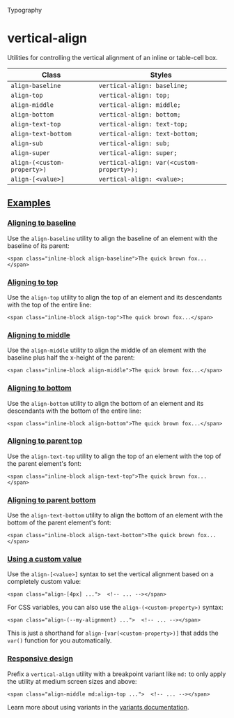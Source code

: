 Typography

# vertical-align

Utilities for controlling the vertical alignment of an inline or table-cell box.

| Class                       | Styles                                    |
| --------------------------- | ----------------------------------------- |
| `align-baseline`            | `vertical-align: baseline;`               |
| `align-top`                 | `vertical-align: top;`                    |
| `align-middle`              | `vertical-align: middle;`                 |
| `align-bottom`              | `vertical-align: bottom;`                 |
| `align-text-top`            | `vertical-align: text-top;`               |
| `align-text-bottom`         | `vertical-align: text-bottom;`            |
| `align-sub`                 | `vertical-align: sub;`                    |
| `align-super`               | `vertical-align: super;`                  |
| `align-(<custom-property>)` | `vertical-align: var(<custom-property>);` |
| `align-[<value>]`           | `vertical-align: <value>;`                |

## [Examples](#examples)

### [Aligning to baseline](#aligning-to-baseline)

Use the `align-baseline` utility to align the baseline of an element with the baseline of its parent:

```
<span class="inline-block align-baseline">The quick brown fox...</span>
```

### [Aligning to top](#aligning-to-top)

Use the `align-top` utility to align the top of an element and its descendants with the top of the entire line:

```
<span class="inline-block align-top">The quick brown fox...</span>
```

### [Aligning to middle](#aligning-to-middle)

Use the `align-middle` utility to align the middle of an element with the baseline plus half the x-height of the parent:

```
<span class="inline-block align-middle">The quick brown fox...</span>
```

### [Aligning to bottom](#aligning-to-bottom)

Use the `align-bottom` utility to align the bottom of an element and its descendants with the bottom of the entire line:

```
<span class="inline-block align-bottom">The quick brown fox...</span>
```

### [Aligning to parent top](#aligning-to-parent-top)

Use the `align-text-top` utility to align the top of an element with the top of the parent element's font:

```
<span class="inline-block align-text-top">The quick brown fox...</span>
```

### [Aligning to parent bottom](#aligning-to-parent-bottom)

Use the `align-text-bottom` utility to align the bottom of an element with the bottom of the parent element's font:

```
<span class="inline-block align-text-bottom">The quick brown fox...</span>
```

### [Using a custom value](#using-a-custom-value)

Use the `align-[<value>]` syntax to set the vertical alignment based on a completely custom value:

```
<span class="align-[4px] ...">  <!-- ... --></span>
```

For CSS variables, you can also use the `align-(<custom-property>)` syntax:

```
<span class="align-(--my-alignment) ...">  <!-- ... --></span>
```

This is just a shorthand for `align-[var(<custom-property>)]` that adds the `var()` function for you automatically.

### [Responsive design](#responsive-design)

Prefix a `vertical-align` utility with a breakpoint variant like `md:` to only apply the utility at medium screen sizes and above:

```
<span class="align-middle md:align-top ...">  <!-- ... --></span>
```

Learn more about using variants in the [variants documentation](/docs/hover-focus-and-other-states).
